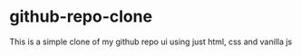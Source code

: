 # github-repo-clone
This is a simple clone of my github repo ui using just html, css and vanilla js

